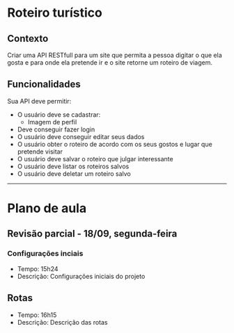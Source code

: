 # Roteiro turístico

## Contexto

Criar uma API RESTfull para um site que permita a pessoa digitar o que ela gosta e para onde ela pretende ir e o site retorne um roteiro de viagem.

## Funcionalidades

Sua API deve permitir:

- O usuário deve se cadastrar:
  - Imagem de perfil
- Deve conseguir fazer login
- O usuário deve conseguir editar seus dados
- O usuário obter o roteiro de acordo com os seus gostos e lugar que pretende visitar
- O usuário deve salvar o roteiro que julgar interessante
- O usuário deve listar os roteiros salvos
- O usuário deve deletar um roteiro salvo

<hr>

# Plano de aula

## Revisão parcial - 18/09, segunda-feira

### Configurações inciais

- Tempo: 15h24
- Descrição: Configurações iniciais do projeto

## Rotas

- Tempo: 16h15
- Descrição: Descrição das rotas
